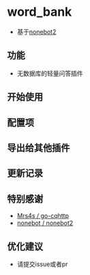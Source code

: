 # word_bank

- 基于[nonebot2](https://github.com/nonebot/nonebot2)

## 功能

- 无数据库的轻量问答插件

## 开始使用

## 配置项

## 导出给其他插件

## 更新记录

## 特别感谢

- [Mrs4s / go-cqhttp](https://github.com/Mrs4s/go-cqhttp)
- [nonebot / nonebot2](https://github.com/nonebot/nonebot2)

## 优化建议
- 请提交issue或者pr